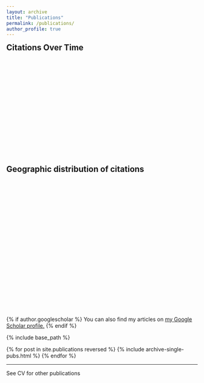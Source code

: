 ```yaml
---
layout: archive
title: "Publications"
permalink: /publications/
author_profile: true
---
```

<h2 style="margin-top: 0px;">Citations Over Time</h2>
<div id="chartWrapper" style="width: 80%; height: 250px; position: relative;">
  <canvas id="citationsChart"></canvas>
</div>

<script>
  const ctx = document.getElementById('citationsChart').getContext('2d');

  const citationsData = {{ site.data.scholar_metrics.cites_per_year | jsonify }};

  const labels = Object.keys(citationsData);
  const data = Object.values(citationsData);

  const citationsChart = new Chart(ctx, {
    type: 'bar',
    data: {
      labels: labels,
      datasets: [{
        data: data,
        backgroundColor: 'rgba(75, 192, 192, 0.2)',
        borderColor: 'rgba(75, 192, 192, 1)',
        borderWidth: 1
      }]
    },
    options: {
      responsive: true,
      maintainAspectRatio: false,
      plugins: {
        legend: {
          display: false
        }
      },
      scales: {
        y: {
          beginAtZero: true
        }
      }
    }
  });
</script>

<br>

<h2 style="margin-top: 10px; margin-bottom: 10px;">Geographic distribution of citations</h2>
<div id="geochartWrapper" style="width: 80%; height: 350px; position: relative;">
  <canvas id="GeoBubbleChart"></canvas>
</div>
<script src="https://cdn.jsdelivr.net/npm/chart.js"></script>
<script src="https://cdn.jsdelivr.net/npm/chartjs-chart-geo"></script>
<script>
fetch('https://cdn.jsdelivr.net/npm/world-atlas@2/countries-50m.json')
    .then(response => response.json())
    .then(countriesData => {
        const countries = ChartGeo.topojson.feature(countriesData, countriesData.objects.countries).features;
        const mapData = {{ site.data.map_data | jsonify }};
        initGeoBubbleChart(countries, mapData);
    });
function initGeoBubbleChart(countries, mapData) {
    const enhancedMapData = mapData.map(d => Object.assign(d, {
        longitude: d.lon,
        latitude: d.lat,
        value: d.publicationCount
    }));
    const data = {
        labels: enhancedMapData.map(d => d.address),
        datasets: [{
            label: '',
            outline: countries,
            showOutline: true,
            backgroundColor: 'rgba(255, 99, 132, 0.5)',
            data: enhancedMapData
        }]
    };
    const config = {
        type: 'bubbleMap',
        data: data,
        options: {
            plugins: {
                legend: { display: false },
                tooltip: {
                    enabled: true,
                    mode: 'point',
                    callbacks: {
                        label: function(context) {
                            const data = context.raw;
                            return `${data.address}: ${data.value} publications`;
                        }
                    }
                }
            },
            scales: {
                projection: {
                    projection: 'equalEarth'
                },
                size: {
                    display: false,
                    range: [1, 20]
                }
            }
        }
    };
    const ctx = document.getElementById('GeoBubbleChart').getContext('2d');
    new Chart(ctx, config);
}
</script>


{% if author.googlescholar %} You can also find my articles on <u><a href="{{author.googlescholar}}">my Google Scholar profile</a>.</u> {% endif %}

{% include base_path %}

{% for post in site.publications reversed %} {% include archive-single-pubs.html %} {% endfor %}

---

See CV for other publications



